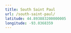 ```yaml
---
title: South Saint Paul
url: /south-saint-paul/
latitude: 44.893883200000005
longitude: -93.0368359
---
```

